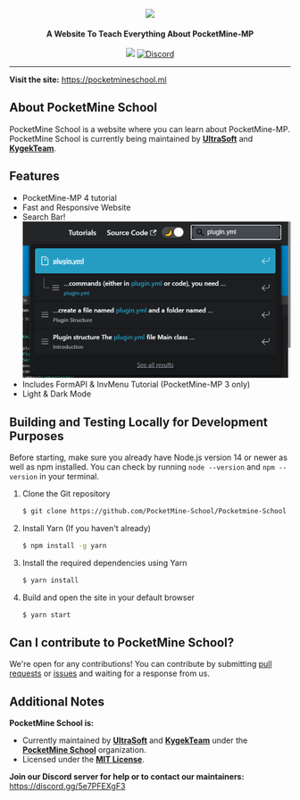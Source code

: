 <p align="center">
    <a href="https://pocketmineschool.ml"><img src="https://raw.githubusercontent.com/PocketMine-School/Pocketmine-School/master/static/img/pocketmineschool-ntp.png"></a><br><br>
    <b>A Website To Teach Everything About PocketMine-MP</b><br><br>
    <img src="https://api.netlify.com/api/v1/badges/490fb54c-7019-48db-99a6-c63f648e863e/deploy-status">
    <a href="https://discord.gg/5e7PFEXgF3"><img alt="Discord" src="https://img.shields.io/discord/878969253955510342?label=Discord&style=flat-square"></a>
</p>

---

**Visit the site:** https://pocketmineschool.ml

## About PocketMine School

PocketMine School is a website where you can learn about PocketMine-MP. PocketMine School is currently being maintained by [**UltraSoft**](https://github.com/TeamUltraSoft) and [**KygekTeam**](https://github.com/KygekTeam).

## Features

- PocketMine-MP 4 tutorial
- Fast and Responsive Website
- Search Bar!\
  ![Search Bar](/static/img/searchbar.png)
- Includes FormAPI & InvMenu Tutorial (PocketMine-MP 3 only)
- Light & Dark Mode

## Building and Testing Locally for Development Purposes

Before starting, make sure you already have Node.js version 14 or newer as well as npm installed. You can check by running `node --version` and `npm --version` in your terminal.

1. Clone the Git repository
   ```bash
   $ git clone https://github.com/PocketMine-School/Pocketmine-School
   ```
2. Install Yarn (If you haven't already)
   ```bash
   $ npm install -g yarn
   ```
3. Install the required dependencies using Yarn
   ```bash
   $ yarn install
   ```
4. Build and open the site in your default browser
   ```bash
   $ yarn start
   ```

## Can I contribute to PocketMine School?

We're open for any contributions! You can contribute by submitting [pull requests](https://github.com/PocketMine-School/Pocketmine-School/pulls) or [issues](https://github.com/PocketMine-School/Pocketmine-School/issues) and waiting for a response from us.

## Additional Notes

**PocketMine School is:**
- Currently maintained by [**UltraSoft**](https://github.com/TeamUltraSoft) and [**KygekTeam**](https://github.com/KygekTeam) under the [**PocketMine School**](https://github.com/PocketMine-School) organization. 
- Licensed under the [**MIT License**](/LICENSE).

**Join our Discord server for help or to contact our maintainers:** https://discord.gg/5e7PFEXgF3

